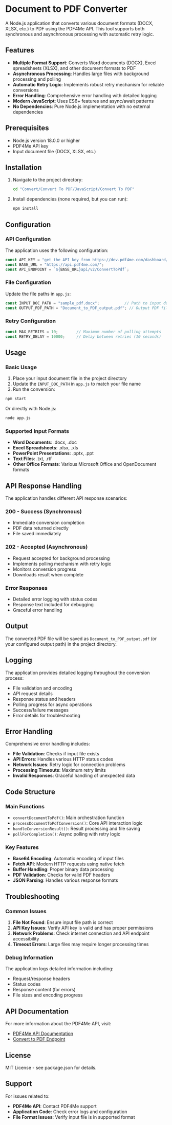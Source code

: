 # Document to PDF Converter

A Node.js application that converts various document formats (DOCX, XLSX, etc.) to PDF using the PDF4Me API. This tool supports both synchronous and asynchronous processing with automatic retry logic.

## Features

- **Multiple Format Support**: Converts Word documents (DOCX), Excel spreadsheets (XLSX), and other document formats to PDF
- **Asynchronous Processing**: Handles large files with background processing and polling
- **Automatic Retry Logic**: Implements robust retry mechanism for reliable conversions
- **Error Handling**: Comprehensive error handling with detailed logging
- **Modern JavaScript**: Uses ES6+ features and async/await patterns
- **No Dependencies**: Pure Node.js implementation with no external dependencies

## Prerequisites

- Node.js version 18.0.0 or higher
- PDF4Me API key
- Input document file (DOCX, XLSX, etc.)

## Installation

1. Navigate to the project directory:
   ```bash
   cd "Convert/Convert To PDF/JavaScript/Convert To PDF"
   ```

2. Install dependencies (none required, but you can run):
   ```bash
   npm install
   ```

## Configuration

### API Configuration

The application uses the following configuration:

```javascript
const API_KEY = "get the API key from https://dev.pdf4me.com/dashboard/#/api-keys/";
const BASE_URL = "https://api.pdf4me.com/";
const API_ENDPOINT = `${BASE_URL}api/v2/ConvertToPdf`;
```

### File Configuration

Update the file paths in `app.js`:

```javascript
const INPUT_DOC_PATH = "sample_pdf.docx";           // Path to input document file
const OUTPUT_PDF_PATH = "Document_to_PDF_output.pdf"; // Output PDF file name
```

### Retry Configuration

```javascript
const MAX_RETRIES = 10;        // Maximum number of polling attempts
const RETRY_DELAY = 10000;     // Delay between retries (10 seconds)
```

## Usage

### Basic Usage

1. Place your input document file in the project directory
2. Update the `INPUT_DOC_PATH` in `app.js` to match your file name
3. Run the conversion:

```bash
npm start
```

Or directly with Node.js:

```bash
node app.js
```

### Supported Input Formats

- **Word Documents**: .docx, .doc
- **Excel Spreadsheets**: .xlsx, .xls
- **PowerPoint Presentations**: .pptx, .ppt
- **Text Files**: .txt, .rtf
- **Other Office Formats**: Various Microsoft Office and OpenDocument formats

## API Response Handling

The application handles different API response scenarios:

### 200 - Success (Synchronous)
- Immediate conversion completion
- PDF data returned directly
- File saved immediately

### 202 - Accepted (Asynchronous)
- Request accepted for background processing
- Implements polling mechanism with retry logic
- Monitors conversion progress
- Downloads result when complete

### Error Responses
- Detailed error logging with status codes
- Response text included for debugging
- Graceful error handling

## Output

The converted PDF file will be saved as `Document_to_PDF_output.pdf` (or your configured output path) in the project directory.

## Logging

The application provides detailed logging throughout the conversion process:

- File validation and encoding
- API request details
- Response status and headers
- Polling progress for async operations
- Success/failure messages
- Error details for troubleshooting

## Error Handling

Comprehensive error handling includes:

- **File Validation**: Checks if input file exists
- **API Errors**: Handles various HTTP status codes
- **Network Issues**: Retry logic for connection problems
- **Processing Timeouts**: Maximum retry limits
- **Invalid Responses**: Graceful handling of unexpected data

## Code Structure

### Main Functions

- `convertDocumentToPdf()`: Main orchestration function
- `processDocumentToPdfConversion()`: Core API interaction logic
- `handleConversionResult()`: Result processing and file saving
- `pollForCompletion()`: Async polling with retry logic

### Key Features

- **Base64 Encoding**: Automatic encoding of input files
- **Fetch API**: Modern HTTP requests using native fetch
- **Buffer Handling**: Proper binary data processing
- **PDF Validation**: Checks for valid PDF headers
- **JSON Parsing**: Handles various response formats

## Troubleshooting

### Common Issues

1. **File Not Found**: Ensure input file path is correct
2. **API Key Issues**: Verify API key is valid and has proper permissions
3. **Network Problems**: Check internet connection and API endpoint accessibility
4. **Timeout Errors**: Large files may require longer processing times

### Debug Information

The application logs detailed information including:
- Request/response headers
- Status codes
- Response content (for errors)
- File sizes and encoding progress

## API Documentation

For more information about the PDF4Me API, visit:
- [PDF4Me API Documentation](https://api.pdf4me.com/)
- [Convert to PDF Endpoint](https://api.pdf4me.com/api/v2/ConvertToPdf)

## License

MIT License - see package.json for details.

## Support

For issues related to:
- **PDF4Me API**: Contact PDF4Me support
- **Application Code**: Check error logs and configuration
- **File Format Issues**: Verify input file is in supported format 